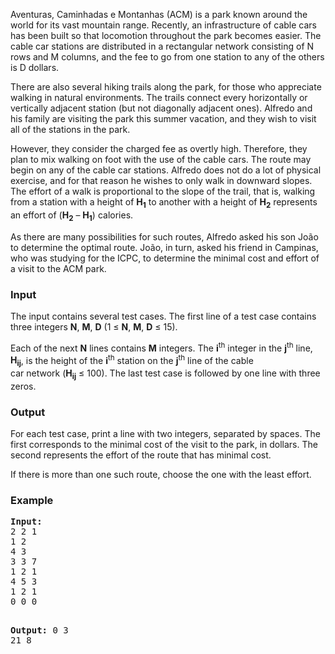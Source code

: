 <p>Aventuras, Caminhadas e Montanhas (ACM) is a park known around the world for its vast mountain range. Recently, an infrastructure of cable cars has been built so that locomotion throughout the park becomes easier. The cable car stations are distributed in a rectangular network consisting of N rows and M columns, and the fee to go from one station to any of the others is D dollars.</p>
<p>There are also several hiking trails along the park, for those who appreciate walking in natural environments. The trails connect every horizontally or vertically adjacent station (but not diagonally adjacent ones). Alfredo and his family are visiting the park this summer vacation, and they wish to visit all of the stations in the park.</p>
<p>However, they consider the charged fee as overtly high. Therefore, they plan to mix walking on foot with the use of the cable cars. The route may begin on any of the cable car stations. Alfredo does not do a lot of physical exercise, and for that reason he wishes to only walk in downward slopes. The effort of a walk is proportional to the slope of the trail, that is, walking from a station with a height of <strong>H<sub>1</sub></strong> to another with a height of <strong>H<sub>2</sub></strong> represents an effort of (<strong>H<sub>2</sub></strong> – <strong>H<sub>1</sub></strong>) calories.</p>
<p>As there are many possibilities for such routes, Alfredo asked his son João to determine the optimal route. João, in turn, asked his friend in Campinas, who was studying for the ICPC, to determine the minimal cost and effort of a visit to the ACM park.</p>
<h3>Input</h3>
<p>The input contains several test cases. The first line of a test case contains three integers <strong>N</strong>, <strong>M</strong>, <strong>D</strong> (1 ≤ <strong>N</strong>, <strong>M</strong>, <strong>D</strong> ≤ 15).</p>
<p>Each of the next <strong>N</strong> lines contains <strong>M</strong> integers. The <strong>i</strong><sup>th</sup> integer in the <strong>j</strong><sup>th</sup> line, <strong>H<sub>ij</sub></strong>, is the height of the <strong>i</strong><sup>th</sup> station on the <strong>j</strong><sup>th</sup> line of the cable<br>car network (<strong>H<sub>ij</sub></strong> ≤ 100). The last test case is followed by one line with three zeros.</p>
<h3>Output</h3>
<p>For each test case, print a line with two integers, separated by spaces. The first corresponds to the minimal cost of the visit to the park, in dollars. The second represents the effort of the route that has minimal cost.</p>
<p>If there is more than one such route, choose the one with the least effort.</p>
<h3>Example</h3>
<pre><strong>Input:</strong>
2 2 1<br>1 2<br>4 3<br>3 3 7<br>1 2 1<br>4 5 3<br>1 2 1<br>0 0 0

<strong>Output:</strong>
0 3<br>21 8
</pre>